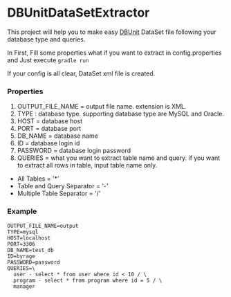 # DBUnitDataSetExtractor

This project will help you to make easy [DBUnit](http://dbunit.sourceforge.net/) DataSet file following your database type and queries.

In First, Fill some properties what if you want to extract in config.properties and Just execute `gradle run` 

If your config is all clear, DataSet xml file is created.


### Properties
1. OUTPUT_FILE_NAME = output file name. extension is XML.
2. TYPE : database type. supporting database type are MySQL and Oracle.
3. HOST = database host
4. PORT = database port
5. DB_NAME = database name
6. ID = database login id
7. PASSWORD = database login password
8. QUERIES = what you want to extract table name and query. if you want to extract all rows in table, input table name only.
- All Tables = '*'
- Table and Query Separator = '-'
- Multiple Table Separator = '/'

### Example
```
OUTPUT_FILE_NAME=output
TYPE=mysql
HOST=localhost
PORT=3306
DB_NAME=test_db
ID=byrage
PASSWORD=password
QUERIES=\
  user - select * from user where id < 10 / \
  program - select * from program where id = 5 / \
  manager
```
